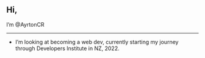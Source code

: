 ## Hi, 

I’m @AyrtonCR

---

- I’m looking at becoming a web dev, currently starting my journey through Developers Institute in NZ, 2022.


<!---
AyrtonCR/AyrtonCR is a ✨ special ✨ repository because its `README.md` (this file) appears on your GitHub profile.
You can click the Preview link to take a look at your changes.
--->
